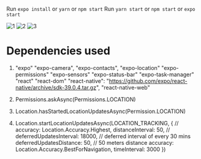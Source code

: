 Run `expo install` or `yarn` or `npm start`
Run `yarn start` or `npm start` or `expo start`

![1](https://github.com/lopeselio/ReactNative-Numadic-BackgroundService_Location_Data/blob/main/Screenshot%20(638).png)
![2](https://github.com/lopeselio/ReactNative-Numadic-BackgroundService_Location_Data/blob/main/Screenshot%20(639).png)
![3](https://github.com/lopeselio/ReactNative-Numadic-BackgroundService_Location_Data/blob/main/Screenshot%20(640).png)

# Dependencies used 
1. "expo"
    "expo-camera",
    "expo-contacts",
    "expo-location"
    "expo-permissions"
    "expo-sensors"
    "expo-status-bar"
    "expo-task-manager"
    "react"
    "react-dom"
    "react-native": "https://github.com/expo/react-native/archive/sdk-39.0.4.tar.gz",
    "react-native-web"
    
1. Permissions.askAsync(Permissions.LOCATION)
2. Location.hasStartedLocationUpdatesAsync(Permission.LOCATION)
3. Location.startLocationUpdatesAsync(LOCATION_TRACKING, {
      // accuracy: Location.Accuracy.Highest,
      distanceInterval: 50, //
      deferredUpdatesInterval: 18000, // deferred interval of every 30 mins 
      deferredUpdatesDistance: 50, // 50 meters distance 
      accuracy: Location.Accuracy.BestForNavigation,
      timeInterval: 3000
    })
